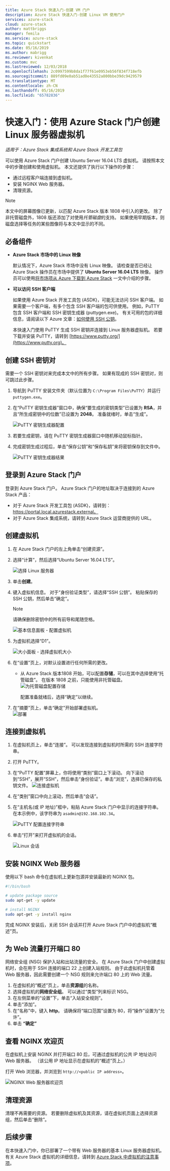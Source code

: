 ```yaml
---
title: Azure Stack 快速入门-创建 VM 门户
description: Azure Stack 快速入门-创建 Linux VM 使用门户
services: azure-stack
cloud: azure-stack
author: mattbriggs
manager: femila
ms.service: azure-stack
ms.topic: quickstart
ms.date: 05/16/2019
ms.author: mabrigg
ms.reviewer: kivenkat
ms.custom: mvc
ms.lastreviewed: 12/03/2018
ms.openlocfilehash: 2c0997599b8da1f77f61e0953eb56f834f718efb
ms.sourcegitcommit: 889fd09e0ab51ad0e43552a800bbe39dc9429579
ms.translationtype: MT
ms.contentlocale: zh-CN
ms.lasthandoff: 05/16/2019
ms.locfileid: "65782836"
---
```

# <a name="quickstart-create-a-linux-server-virtual-machine-with-the-azure-stack-portal"></a>快速入门：使用 Azure Stack 门户创建 Linux 服务器虚拟机

*适用于：Azure Stack 集成系统和 Azure Stack 开发工具包*

可以使用 Azure Stack 门户创建 Ubuntu Server 16.04 LTS 虚拟机。 请按照本文中的步骤创建和使用虚拟机。 本文还提供了执行以下操作的步骤：

* 通过远程客户端连接到虚拟机。
* 安装 NGINX Web 服务器。
* 清理资源。

> [!NOTE]  
> 本文中的屏幕图像已更新，以匹配 Azure Stack 版本 1808 中引入的更改。 除了非托管磁盘外，1808 版还添加了对使用*托管磁盘*的支持。 如果使用早期版本，则磁盘选择等任务的某些图像将与本文中显示的不同。  


## <a name="prerequisites"></a>必备组件

* **Azure Stack 市场中的 Linux 映像**

   默认情况下，Azure Stack 市场中没有 Linux 映像。 请检查是否已经让 Azure Stack 操作员在市场中提供了 **Ubuntu Server 16.04 LTS** 映像。 操作员可以使用[将市场项从 Azure 下载到 Azure Stack](../operator/azure-stack-download-azure-marketplace-item.md) 一文中介绍的步骤。

* **可以访问 SSH 客户端**

   如果使用 Azure Stack 开发工具包 (ASDK)，可能无法访问 SSH 客户端。 如果需要一个客户端，有多个包含 SSH 客户端的包可供使用。 例如，PuTTY 包含 SSH 客户端和 SSH 密钥生成器 (puttygen.exe)。 有关可用的包的详细信息，请阅读以下 Azure 文章：[如何使用 SSH 公钥](azure-stack-dev-start-howto-ssh-public-key.md)。

   本快速入门使用 PuTTY 生成 SSH 密钥并连接到 Linux 服务器虚拟机。 若要下载并安装 PuTTY，请转到 [https://www.putty.org/](https://www.putty.org)。

## <a name="create-an-ssh-key-pair"></a>创建 SSH 密钥对

需要一个 SSH 密钥对来完成本文中的所有步骤。 如果有现成的 SSH 密钥对，则可跳过此步骤。

1. 导航到 PuTTY 安装文件夹（默认位置为 `C:\Program Files\PuTTY`）并运行 `puttygen.exe`。
2. 在“PuTTY 密钥生成器”窗口中，确保“要生成的密钥类型”已设置为 **RSA**，并且“所生成密钥中的位数”已设置为 **2048**。 准备就绪时，单击“生成”。

   ![PuTTY 密钥生成器配置](media/azure-stack-quick-linux-portal/Putty01.PNG)

3. 若要生成密钥，请在 PuTTY 密钥生成器窗口中随机移动鼠标指针。
4. 完成密钥生成过程后，单击“保存公钥”和“保存私钥”来将密钥保存到文件中。

   ![PuTTY 密钥生成器结果](media/azure-stack-quick-linux-portal/Putty02.PNG)

## <a name="sign-in-to-the-azure-stack-portal"></a>登录到 Azure Stack 门户

登录到 Azure Stack 门户。 Azure Stack 门户的地址取决于连接到的 Azure Stack 产品：

* 对于 Azure Stack 开发工具包 (ASDK)，请转到： https://portal.local.azurestack.external。
* 对于 Azure Stack 集成系统，请转到 Azure Stack 运营商提供的 URL。

## <a name="create-the-virtual-machine"></a>创建虚拟机

1. 在 Azure Stack 门户的左上角单击“创建资源”。

2. 选择“计算”，然后选择“Ubuntu Server 16.04 LTS”。
   
   ![选择 Linux 服务器](media/azure-stack-quick-linux-portal/select.png)
1. 单击**创建**。

4. 键入虚拟机信息。 对于“身份验证类型”，请选择“SSH 公钥”。 粘贴保存的 SSH 公钥，然后单击“确定”。

   > [!NOTE]
   > 请确保删除密钥中的所有前导和尾随空格。

   ![基本信息面板 - 配置虚拟机](media/azure-stack-quick-linux-portal/linux-01.PNG)

5. 为虚拟机选择“D1”。

   ![大小面板 - 选择虚拟机大小](media/azure-stack-quick-linux-portal/linux-02.PNG)

6. 在“设置”页上，对默认设置进行任何所需的更改。
   
   - 从 Azure Stack 版本1808 开始，可以配置**存储**，可以在其中选择使用“托管磁盘”。 在版本 1808 之前，只能使用非托管磁盘。    
     ![为托管磁盘配置存储](media/azure-stack-quick-linux-portal/linux-03.PNG)
    
     配置准备就绪后，选择“确定”以继续。

7. 在“摘要”页上，单击“确定”开始部署虚拟机。  
   ![部署](media/azure-stack-quick-linux-portal/deploy.png)

## <a name="connect-to-the-virtual-machine"></a>连接到虚拟机

1. 在虚拟机页上，单击“连接”。 可以发现连接到虚拟机时所需的 SSH 连接字符串。 

2. 打开 PuTTY。

3. 在“PuTTY 配置”屏幕上，你将使用“类别”窗口上下滚动。 向下滚动到“SSH”，展开“SSH”，然后单击“身份验证”。单击“浏览”，选择已保存的私钥文件。
   ![连接虚拟机](media/azure-stack-quick-linux-portal/putty03.PNG)

4. 在“类别”窗口中向上滚动，然后单击“会话”。
5. 在“主机名(或 IP 地址)”框中，粘贴 Azure Stack 门户中显示的连接字符串。 在本示例中，该字符串为 `asadmin@192.168.102.34`。

   ![PuTTY 配置连接字符串](media/azure-stack-quick-linux-portal/Putty04.PNG)

6. 单击“打开”来打开虚拟机的会话。

   ![Linux 会话](media/azure-stack-quick-linux-portal/Putty05.PNG)

## <a name="install-the-nginx-web-server"></a>安装 NGINX Web 服务器

使用以下 bash 命令在虚拟机上更新包源并安装最新的 NGINX 包。

```bash
#!/bin/bash

# update package source
sudo apt-get -y update

# install NGINX
sudo apt-get -y install nginx
```

完成 NGINX 安装后，关闭 SSH 会话并打开 Azure Stack 门户中的虚拟机“概述”页。

## <a name="open-port-80-for-web-traffic"></a>为 Web 流量打开端口 80

网络安全组 (NSG) 保护入站和出站流量的安全。 在 Azure Stack 门户中创建虚拟机时，会在用于 SSH 连接的端口 22 上创建入站规则。 由于此虚拟机托管着 Web 服务器，因此需要创建一个 NSG 规则来允许端口 80 上的 Web 流量。

1. 在虚拟机的“概述”页上，单击**资源组**的名称。
2. 选择虚拟机的**网络安全组**。 可以通过“类型”列来标识 NSG。
3. 在左侧菜单的“设置”下，单击“入站安全规则”。
4. 单击“添加”。
5. 在“名称”中，键入 **http**。 请确保将“端口范围”设置为 80，将“操作”设置为“允许”。
6. 单击 **“确定”**

## <a name="view-the-nginx-welcome-page"></a>查看 NGINX 欢迎页

在虚拟机上安装 NGINX 并打开端口 80 后，可通过虚拟机的公共 IP 地址访问 Web 服务器。 （该公用 IP 地址显示在虚拟机的“概述”页上。）

打开 Web 浏览器，并浏览到 `http://<public IP address>`。

![NGINX Web 服务器欢迎页](media/azure-stack-quick-linux-portal/linux-05.PNG)

## <a name="clean-up-resources"></a>清理资源

清理不再需要的资源。 若要删除虚拟机及其资源，请在虚拟机页面上选择资源组，然后单击“删除”。

## <a name="next-steps"></a>后续步骤

在本快速入门中，你已部署了一个带有 Web 服务器的基本 Linux 服务器虚拟机。 有关 Azure Stack 虚拟机的详细信息，请转到 [Azure Stack 中虚拟机的注意事项](azure-stack-vm-considerations.md)。
